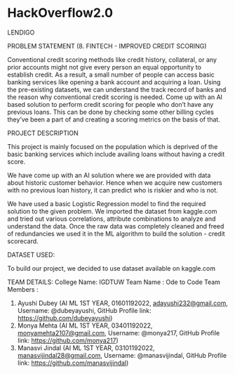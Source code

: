 # HackOverflow2.0

LENDIGO

PROBLEM STATEMENT (8. FINTECH - IMPROVED CREDIT SCORING)

Conventional credit scoring methods like credit history, collateral, or any prior accounts might not give every person an equal opportunity to establish credit. As a result, a small number of people can access basic banking services like opening a bank account and acquiring a loan. Using the pre-existing datasets, we can understand the track record of banks and the reason why conventional credit scoring is needed. Come up with an AI based solution to perform credit scoring for people who don’t have any previous loans. This can be done by checking some other billing cycles they’ve been a part of and creating a scoring metrics on the basis of that.

PROJECT DESCRIPTION

This project is mainly focused on the population which is deprived of the basic banking services which include availing loans without having a credit score. 

We have come up with an AI solution where we are provided with data about historic customer behavior. Hence when we acquire new customers with no previous loan history, it can predict who is riskier and who is not.

We have used a basic Logistic Regression model to find the required solution to the given problem. We imported the dataset from kaggle.com and tried out various correlations, attribute combinations to analyze and understand the data. Once the raw data was completely cleaned and freed of redundancies we used it in the ML algorithm to build the solution - credit scorecard.

DATASET USED:

To build our project, we decided to use dataset available on kaggle.com

TEAM DETAILS:
College Name: IGDTUW
Team Name : Ode to Code
Team Members :
1. Ayushi Dubey (AI ML 1ST YEAR, 01601192022, adayushi232@gmail.com, Username: @dubeyayushi, GitHub Profile link: https://github.com/dubeyayushi)
2. Monya Mehta (AI ML 1ST YEAR, 03401192022, monyamehta2107@gmail.com, Username: @monya217, GitHub Profile link: https://github.com/monya217)
3. Manasvi Jindal (AI ML 1ST YEAR, 03101192022, manasvijindal28@gmail.com, Username: @manasvijindal, GitHub Profile link: https://github.com/manasvijindal)
